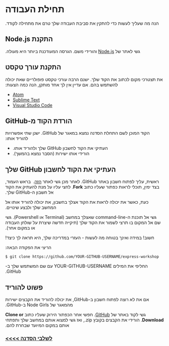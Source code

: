 # &#x202b; תחילת העבודה

&#x202b; הנה מה שעליך לעשות כדי להתקין את סביבת העבודה שלך טרם את מתחילה לקודד.

## &#x202b; התקנת Node.js

&#x202b; גשי לאתר של [Node.js](https://nodejs.org/en/) והורידי משם. הגרסה המעודכנת ביותר היא מעולה.

## &#x202b; התקנת עורך טקסט

&#x202b;
את תצטרכי מקום לכתוב את הקוד שלך. ישנם הרבה עורכי טקסט פופולריים שאת יכולה להשתמש בהם. אם עדיין אין לך אחד מותקן, הנה כמה הצעות:
* [Atom](https://atom.io/)
* [Sublime Text](https://www.sublimetext.com/)
* [Visual Studio Code](https://code.visualstudio.com/)


## &#x202b; הורדת הקוד מ-GitHub

&#x202b;
הקוד המוכן לשם התחלת הסדנה נמצא במאגר של GitHub. ישנן שתי אפשרויות להוריד אותו:
* &#x202b; העתיקי את הקוד לחשבון GitHub שלך ולהוריד אותו.
* &#x202b; הורידי אותו ישירות (הסבר נמצא בהמשך).


## &#x202b; העתיקי את הקוד לחשבון GitHub שלך
&#x202b;
ראשית, עליך לפתוח חשבון באתר GitHub. לאחר מכן גשי לאתר [הזה](https://github.com/node-girls/express-workshop).
&#x202b;
בראש העמוד, בצד ימין, תוכלי לראות כפתור שעליו כתוב **Fork**. לחצי עליו על מנת להעתיק את הקוד אל חשבון ה-GitHub שלך.

&#x202b;
כעת, כאשר את יכולה לראות את הקוד אצלך בחשבון, את יכולה להוריד אותו אל המחשב שלך ולבצע שינויים.

&#x202b;
גשי אל תוכנת ה-command-line שאצלך במחשב (Terminal או Powershell). גשי שם אל המקום בו תרצי לשמור את הקוד שלך (תיקייה חדשה שיצרת על שולחן העבודה או במקום אחר).

&#x202b;
חשוב! במידה ואינך בטוחה מה לעשות - העזרי במדריכה שלך, היא תראה לך כיצד!

&#x202b;
הריצי את הפקודה הבאה:

```
$ git clone https://github.com/YOUR-GITHUB-USERNAME/express-workshop
```

&#x202b;
החליפי את המילים YOUR-GITHUB-USERNAME עם שם המשתמש שלך ב-GitHub.

## &#x202b; פשוט להוריד
&#x202b;
אם את לא רוצה לפתוח חשבון ב-GitHub, את יכולה להוריד את הקבצים ישירות מהמאגר של Node Girls ב-GitHub.

&#x202b;
גשי לקוד באתר של [GitHub](https://github.com/node-girls/express-workshop). חפשי אחר הכפתור הירוק שעליו כתוב **Clone or Download**. הורידי את הקבצים בקובץ zip., ואז גשי למצוא אותם במחשב שלך ותפתחי אותם במקום המיועד שבחרת להם.


### &#x202b; [לשלבי הסדנה >>>>](https://github.com/node-girls/express-workshop-hebrew/blob/master/tutorials.md)